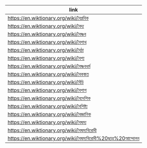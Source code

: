 |link|
|----|
|https://en.wiktionary.org/wiki/বৈপ্লবিক|
|https://en.wiktionary.org/wiki/বৈদ্য|
|https://en.wiktionary.org/wiki/বৈষ্ণব|
|https://en.wiktionary.org/wiki/বৈশাখ|
|https://en.wiktionary.org/wiki/বৈঠা|
|https://en.wiktionary.org/wiki/বৈশ্য|
|https://en.wiktionary.org/wiki/বৈষ্ণবধর্ম|
|https://en.wiktionary.org/wiki/বৈকঙ্কত|
|https://en.wiktionary.org/wiki/বৈঁচি|
|https://en.wiktionary.org/wiki/বৈশাগ|
|https://en.wiktionary.org/wiki/বৈদেশিক|
|https://en.wiktionary.org/wiki/বৈশিষ্ট্য|
|https://en.wiktionary.org/wiki/বৈজ্ঞানিক|
|https://en.wiktionary.org/wiki/বৈষম্য|
|https://en.wiktionary.org/wiki/বৈষম্যবিরোধী|
|https://en.wiktionary.org/wiki/বৈষম্যবিরোধী%20ছাত্র%20আন্দোলন|
